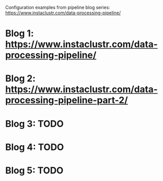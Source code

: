 Configuration examples from pipeline blog series: https://www.instaclustr.com/data-processing-pipeline/

# Blog 1: https://www.instaclustr.com/data-processing-pipeline/
# Blog 2: https://www.instaclustr.com/data-processing-pipeline-part-2/
# Blog 3: TODO
# Blog 4: TODO
# Blog 5: TODO
